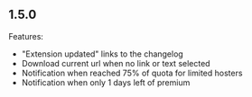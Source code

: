 ## 1.5.0

Features:

 - "Extension updated" links to the changelog
 - Download current url when no link or text selected
 - Notification when reached 75% of quota for limited hosters
 - Notification when only 1 days left of premium